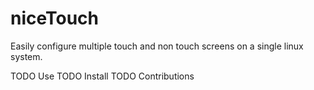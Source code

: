 # niceTouch
Easily configure multiple touch and non touch screens on a single linux system.

TODO Use
TODO Install
TODO Contributions
